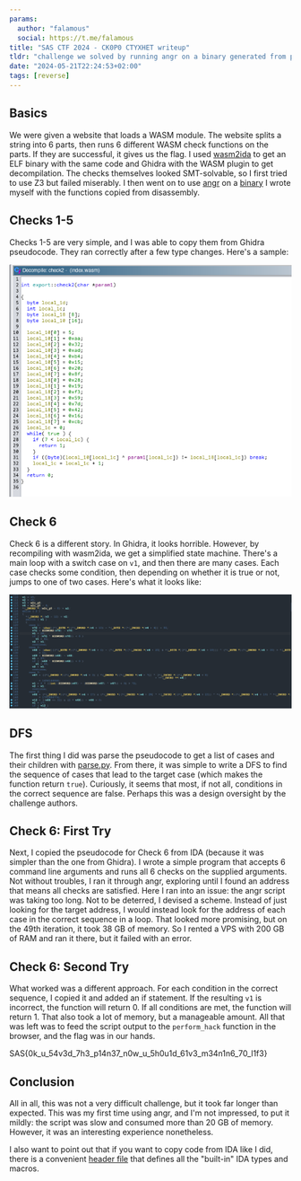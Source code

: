 ```yaml
---
params:
  author: "falamous"
  social: https://t.me/falamous
title: "SAS CTF 2024 - CK0P0 CTYXHET writeup"
tldr: "challenge we solved by running angr on a binary generated from pseudocode of the wasm file"
date: "2024-05-21T22:24:53+02:00"
tags: [reverse]
---
```


## Basics

We were given a website that loads a WASM module. The website splits a string into 6 parts, then runs 6 different WASM check functions on the parts. If they are successful, it gives us the flag. I used [wasm2ida](https://github.com/vient/wasm2ida) to get an ELF binary with the same code and Ghidra with the WASM plugin to get decompilation. The checks themselves looked SMT-solvable, so I first tried to use Z3 but failed miserably. I then went on to use [angr](solve.py) on a [binary](sim.c) I wrote myself with the functions copied from disassembly.

## Checks 1-5

Checks 1-5 are very simple, and I was able to copy them from Ghidra pseudocode. They ran correctly after a few type changes. Here's a sample:

![Check 2 pseudocode](check2.png)

## Check 6

Check 6 is a different story. In Ghidra, it looks horrible. However, by recompiling with wasm2ida, we get a simplified state machine. There's a main loop with a switch case on `v1`, and then there are many cases. Each case checks some condition, then depending on whether it is true or not, jumps to one of two cases. Here's what it looks like:

![Check 6 state machine](check6.png)

## DFS

The first thing I did was parse the pseudocode to get a list of cases and their children with [parse.py](parse.py). From there, it was simple to write a DFS to find the sequence of cases that lead to the target case (which makes the function return `true`). Curiously, it seems that most, if not all, conditions in the correct sequence are false. Perhaps this was a design oversight by the challenge authors.

## Check 6: First Try

Next, I copied the pseudocode for Check 6 from IDA (because it was simpler than the one from Ghidra). I wrote a simple program that accepts 6 command line arguments and runs all 6 checks on the supplied arguments. Not without troubles, I ran it through angr, exploring until I found an address that means all checks are satisfied. Here I ran into an issue: the angr script was taking too long. Not to be deterred, I devised a scheme. Instead of just looking for the target address, I would instead look for the address of each case in the correct sequence in a loop. That looked more promising, but on the 49th iteration, it took 38 GB of memory. So I rented a VPS with 200 GB of RAM and ran it there, but it failed with an error.

## Check 6: Second Try

What worked was a different approach. For each condition in the correct sequence, I copied it and added an if statement. If the resulting `v1` is incorrect, the function will return 0. If all conditions are met, the function will return 1. That also took a lot of memory, but a manageable amount. All that was left was to feed the script output to the `perform_hack` function in the browser, and the flag was in our hands.

SAS{0k_u_54v3d_7h3_p14n37_n0w_u_5h0u1d_61v3_m34n1n6_70_l1f3}

## Conclusion

All in all, this was not a very difficult challenge, but it took far longer than expected. This was my first time using angr, and I'm not impressed, to put it mildly: the script was slow and consumed more than 20 GB of memory. However, it was an interesting experience nonetheless.

I also want to point out that if you want to copy code from IDA like I did, there is a convenient [header file](https://gist.github.com/Dliv3/d011325312292182a9674797761d2b41) that defines all the "built-in" IDA types and macros.
